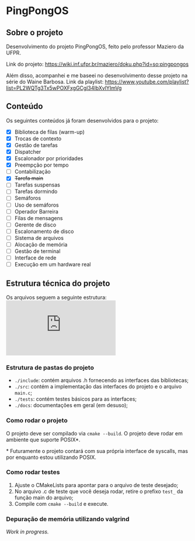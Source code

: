 # PingPongOS

## Sobre o projeto
Desenvolvimento do projeto PingPongOS, feito pelo professor Maziero da UFPR.

Link do projeto: https://wiki.inf.ufpr.br/maziero/doku.php?id=so:pingpongos

Além disso, acompanhei e me baseei no desenvolvimento desse projeto na série do Waine Barbosa. 
Link da playlist: https://www.youtube.com/playlist?list=PL2WQTg3Tx5wPOXFxgGCgl34IbXvlYImVg

## Conteúdo
Os seguintes conteúdos já foram desenvolvidos para o projeto:
- [X] Biblioteca de filas (warm-up)
- [X] Trocas de contexto
- [X] Gestão de tarefas
- [X] Dispatcher
- [X] Escalonador por prioridades
- [X] Preempção por tempo
- [ ] Contabilização
- [x] ~~Tarefa main~~
- [ ] Tarefas suspensas
- [ ] Tarefas dormindo
- [ ] Semáforos
- [ ] Uso de semáforos
- [ ] Operador Barreira
- [ ] Filas de mensagens
- [ ] Gerente de disco
- [ ] Escalonamento de disco
- [ ] Sistema de arquivos
- [ ] Alocação de memória
- [ ] Gestão de terminal
- [ ] Interface de rede
- [ ] Execução em um hardware real

## Estrutura técnica do projeto
Os arquivos seguem a seguinte estrutura:
![img.png](https://wiki.inf.ufpr.br/maziero/lib/exe/fetch.php?media=so:ppos.png)

### Estrutura de pastas do projeto
- `./include`: contém arquivos .h fornecendo as interfaces das bibliotecas;
- `./src`: contém a implementação das interfaces do projeto e o arquivo `main.c`;
- `./tests`: contém testes básicos para as interfaces;
- `./docs`: documentações em geral (em desuso);

### Como rodar o projeto
O projeto deve ser compilado via `cmake --build`. O projeto deve rodar em ambiente que suporte POSIX*. 

\* Futuramente o projeto contará com sua própria interface de syscalls, mas por enquanto estou utilizando POSIX.

### Como rodar testes
1. Ajuste o CMakeLists para apontar para o arquivo de teste desejado;
2. No arquivo .c de teste que você deseja rodar, retire o prefixo `test_` da função main do arquivo;
3. Compile com `cmake --build` e execute.

### Depuração de memória utilizando valgrind
*Work in progress.*
